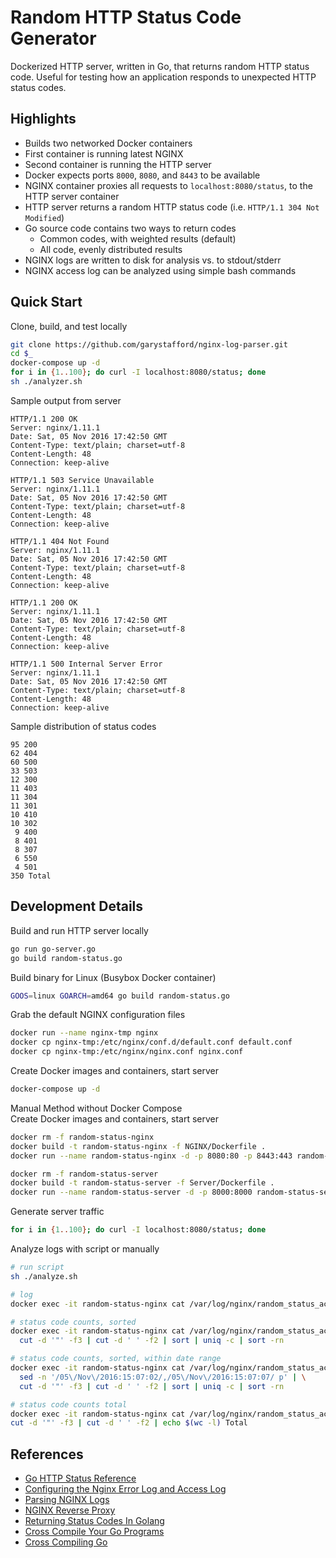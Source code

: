 # Random HTTP Status Code Generator

Dockerized HTTP server, written in Go, that returns random HTTP status code. Useful for testing how an application responds to unexpected HTTP status codes.

## Highlights
- Builds two networked Docker containers
- First container is running latest NGINX
- Second container is running the HTTP server
- Docker expects ports `8000`, `8080`, and `8443` to be available
- NGINX container proxies all requests to `localhost:8080/status`, to the HTTP server container
- HTTP server returns a random HTTP status code (i.e. `HTTP/1.1 304 Not Modified`)
- Go source code contains two ways to return codes
  - Common codes, with weighted results (default)
  - All code, evenly distributed results
- NGINX logs are written to disk for analysis vs. to stdout/stderr
- NGINX access log can be analyzed using simple bash commands

## Quick Start
Clone, build, and test locally
```bash
git clone https://github.com/garystafford/nginx-log-parser.git
cd $_
docker-compose up -d
for i in {1..100}; do curl -I localhost:8080/status; done
sh ./analyzer.sh
```
Sample output from server
```text
HTTP/1.1 200 OK
Server: nginx/1.11.1
Date: Sat, 05 Nov 2016 17:42:50 GMT
Content-Type: text/plain; charset=utf-8
Content-Length: 48
Connection: keep-alive

HTTP/1.1 503 Service Unavailable
Server: nginx/1.11.1
Date: Sat, 05 Nov 2016 17:42:50 GMT
Content-Type: text/plain; charset=utf-8
Content-Length: 48
Connection: keep-alive

HTTP/1.1 404 Not Found
Server: nginx/1.11.1
Date: Sat, 05 Nov 2016 17:42:50 GMT
Content-Type: text/plain; charset=utf-8
Content-Length: 48
Connection: keep-alive

HTTP/1.1 200 OK
Server: nginx/1.11.1
Date: Sat, 05 Nov 2016 17:42:50 GMT
Content-Type: text/plain; charset=utf-8
Content-Length: 48
Connection: keep-alive

HTTP/1.1 500 Internal Server Error
Server: nginx/1.11.1
Date: Sat, 05 Nov 2016 17:42:50 GMT
Content-Type: text/plain; charset=utf-8
Content-Length: 48
Connection: keep-alive
```

Sample distribution of status codes
```text
95 200
62 404
60 500
33 503
12 300
11 403
11 304
11 301
10 410
10 302
 9 400
 8 401
 8 307
 6 550
 4 501
350 Total
```

## Development Details
Build and run HTTP server locally
```bash
go run go-server.go
go build random-status.go
```

Build binary for Linux (Busybox Docker container)
```bash
GOOS=linux GOARCH=amd64 go build random-status.go
```

Grab the default NGINX configuration files
```bash
docker run --name nginx-tmp nginx
docker cp nginx-tmp:/etc/nginx/conf.d/default.conf default.conf
docker cp nginx-tmp:/etc/nginx/nginx.conf nginx.conf
```

Create Docker images and containers, start server
```bash
docker-compose up -d
```

Manual Method without Docker Compose  
Create Docker images and containers, start server
```bash
docker rm -f random-status-nginx
docker build -t random-status-nginx -f NGINX/Dockerfile .
docker run --name random-status-nginx -d -p 8080:80 -p 8443:443 random-status-nginx

docker rm -f random-status-server
docker build -t random-status-server -f Server/Dockerfile .
docker run --name random-status-server -d -p 8000:8000 random-status-server
```

Generate server traffic
```bash
for i in {1..100}; do curl -I localhost:8080/status; done
```

Analyze logs with script or manually
```bash
# run script
sh ./analyze.sh

# log
docker exec -it random-status-nginx cat /var/log/nginx/random_status_access.log

# status code counts, sorted
docker exec -it random-status-nginx cat /var/log/nginx/random_status_access.log | \
  cut -d '"' -f3 | cut -d ' ' -f2 | sort | uniq -c | sort -rn

# status code counts, sorted, within date range
docker exec -it random-status-nginx cat /var/log/nginx/random_status_access.log | \
  sed -n '/05\/Nov\/2016:15:07:02/,/05\/Nov\/2016:15:07:07/ p' | \
  cut -d '"' -f3 | cut -d ' ' -f2 | sort | uniq -c | sort -rn

# status code counts total
docker exec -it random-status-nginx cat /var/log/nginx/random_status_access.log | \
cut -d '"' -f3 | cut -d ' ' -f2 | echo $(wc -l) Total
```

## References
- [Go HTTP Status Reference](https://golang.org/src/net/http/status.go)
- [Configuring the Nginx Error Log and Access Log](https://www.keycdn.com/support/nginx-error-log/)
- [Parsing NGINX Logs](https://easyengine.io/tutorials/nginx/log-parsing/)
- [NGINX Reverse Proxy](http://www.ubuntugeek.com/using-nginx-as-a-reverse-proxy-to-get-the-most-out-of-your-vps.html)
- [Returning Status Codes In Golang](http://learntogoogleit.com/post/63098708081/returning-status-codes-in-golang)
- [Cross Compile Your Go Programs](https://www.goinggo.net/2013/10/cross-compile-your-go-programs.html)
- [Cross Compiling Go](http://golangcookbook.com/chapters/running/cross-compiling/)
